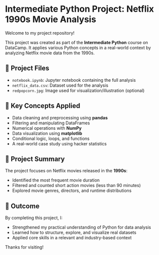 # Intermediate Python Project: Netflix 1990s Movie Analysis

Welcome to my project repository!

This project was created as part of the **Intermediate Python** course on DataCamp. It applies various Python concepts in a real-world context by analyzing Netflix movie data from the 1990s.

## 📁 Project Files

* `notebook.ipynb`: Jupyter notebook containing the full analysis
* `netflix_data.csv`: Dataset used for the analysis
* `redpopcorn.jpg`: Image used for visualization/illustration (optional)

## 📌 Key Concepts Applied

* Data cleaning and preprocessing using **pandas**
* Filtering and manipulating DataFrames
* Numerical operations with **NumPy**
* Data visualization using **matplotlib**
* Conditional logic, loops, and functions
* A real-world case study using hacker statistics

## 🎯 Project Summary

The project focuses on Netflix movies released in the **1990s**:

* Identified the most frequent movie duration
* Filtered and counted short action movies (less than 90 minutes)
* Explored movie genres, directors, and runtime distributions

## 🚀 Outcome

By completing this project, I:

* Strengthened my practical understanding of Python for data analysis
* Learned how to structure, explore, and visualize real datasets
* Applied core skills in a relevant and industry-based context

Thanks for visiting!
